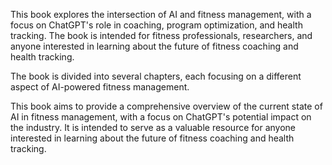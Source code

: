 
This book explores the intersection of AI and fitness management, with a focus on ChatGPT's role in coaching, program optimization, and health tracking. The book is intended for fitness professionals, researchers, and anyone interested in learning about the future of fitness coaching and health tracking.

The book is divided into several chapters, each focusing on a different aspect of AI-powered fitness management.

This book aims to provide a comprehensive overview of the current state of AI in fitness management, with a focus on ChatGPT's potential impact on the industry. It is intended to serve as a valuable resource for anyone interested in learning about the future of fitness coaching and health tracking.

